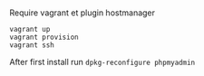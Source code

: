 #

Require vagrant et plugin hostmanager

````
vagrant up
vagrant provision
vagrant ssh
````

After first install run `dpkg-reconfigure phpmyadmin`

